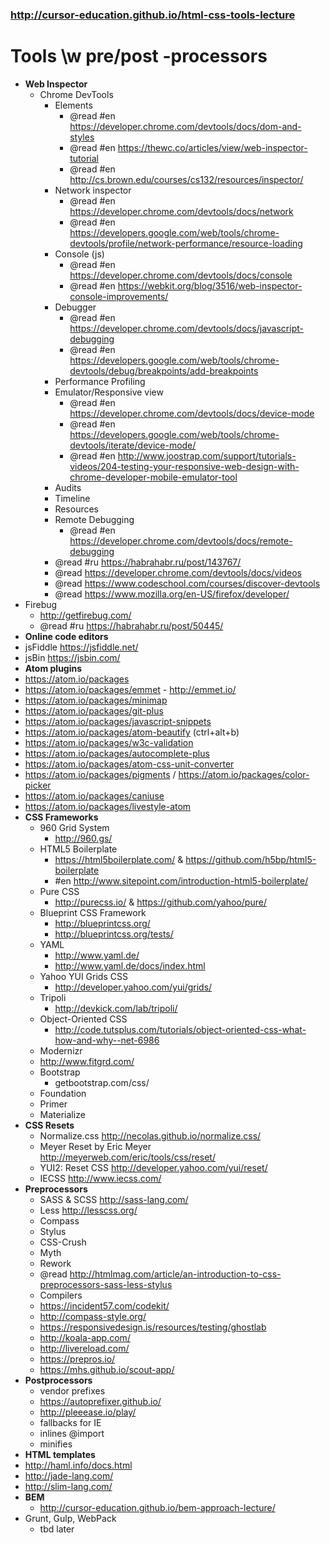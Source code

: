 ### http://cursor-education.github.io/html-css-tools-lecture

# Tools \w pre/post -processors

- **Web Inspector**
  - Chrome DevTools
    - Elements
      - @read #en https://developer.chrome.com/devtools/docs/dom-and-styles
      - @read #en https://thewc.co/articles/view/web-inspector-tutorial
      - @read #en http://cs.brown.edu/courses/cs132/resources/inspector/
    - Network inspector
      - @read #en https://developer.chrome.com/devtools/docs/network
      - @read #en https://developers.google.com/web/tools/chrome-devtools/profile/network-performance/resource-loading
    - Console (js)
      - @read #en https://developer.chrome.com/devtools/docs/console
      - @read #en https://webkit.org/blog/3516/web-inspector-console-improvements/
    - Debugger
      - @read #en https://developer.chrome.com/devtools/docs/javascript-debugging
      - @read #en https://developers.google.com/web/tools/chrome-devtools/debug/breakpoints/add-breakpoints
    - Performance Profiling
    - Emulator/Responsive view
      - @read #en https://developer.chrome.com/devtools/docs/device-mode
      - @read #en https://developers.google.com/web/tools/chrome-devtools/iterate/device-mode/
      - @read #en http://www.joostrap.com/support/tutorials-videos/204-testing-your-responsive-web-design-with-chrome-developer-mobile-emulator-tool
    - Audits
    - Timeline
    - Resources
    - Remote Debugging
      - @read #en https://developer.chrome.com/devtools/docs/remote-debugging
    - @read #ru https://habrahabr.ru/post/143767/
    - @read https://developer.chrome.com/devtools/docs/videos
    - @read https://www.codeschool.com/courses/discover-devtools
    - @read https://www.mozilla.org/en-US/firefox/developer/
 - Firebug
   - http://getfirebug.com/
    - @read #ru https://habrahabr.ru/post/50445/
- **Online code editors**
 - jsFiddle https://jsfiddle.net/
 - jsBin https://jsbin.com/
- **Atom plugins**
 - https://atom.io/packages
 - https://atom.io/packages/emmet - http://emmet.io/
 - https://atom.io/packages/minimap
 - https://atom.io/packages/git-plus
 - https://atom.io/packages/javascript-snippets
 - https://atom.io/packages/atom-beautify (ctrl+alt+b)
 - https://atom.io/packages/w3c-validation
 - https://atom.io/packages/autocomplete-plus
 - https://atom.io/packages/atom-css-unit-converter
 - https://atom.io/packages/pigments / https://atom.io/packages/color-picker
 - https://atom.io/packages/caniuse
 - https://atom.io/packages/livestyle-atom
- **CSS Frameworks**
  - 960 Grid System
    - http://960.gs/
  - HTML5 Boilerplate
    - https://html5boilerplate.com/ & https://github.com/h5bp/html5-boilerplate
    - #en http://www.sitepoint.com/introduction-html5-boilerplate/
  - Pure CSS
    - http://purecss.io/ & https://github.com/yahoo/pure/
  - Blueprint CSS Framework
    - http://blueprintcss.org/
    - http://blueprintcss.org/tests/
  - YAML
    - http://www.yaml.de/
    - http://www.yaml.de/docs/index.html
  - Yahoo YUI Grids CSS
    - http://developer.yahoo.com/yui/grids/
  - Tripoli
    - http://devkick.com/lab/tripoli/
  - Object-Oriented CSS
    - http://code.tutsplus.com/tutorials/object-oriented-css-what-how-and-why--net-6986
  - Modernizr
  - http://www.fitgrd.com/
  - Bootstrap
    - getbootstrap.com/css/
  - Foundation
  - Primer
  - Materialize
- **CSS Resets**
  - Normalize.css http://necolas.github.io/normalize.css/
  - Meyer Reset by Eric Meyer http://meyerweb.com/eric/tools/css/reset/
  - YUI2: Reset CSS http://developer.yahoo.com/yui/reset/
  - IECSS http://www.iecss.com/
- **Preprocessors**
  - SASS & SCSS http://sass-lang.com/
  - Less http://lesscss.org/
  - Compass
  - Stylus
  - CSS-Crush
  - Myth
  - Rework
  - @read http://htmlmag.com/article/an-introduction-to-css-preprocessors-sass-less-stylus
  - Compilers
   - https://incident57.com/codekit/
   - http://compass-style.org/
   - https://responsivedesign.is/resources/testing/ghostlab
   - http://koala-app.com/
   - http://livereload.com/
   - https://prepros.io/
   - https://mhs.github.io/scout-app/
- **Postprocessors**
  - vendor prefixes
   - https://autoprefixer.github.io/
   - http://pleeease.io/play/
  - fallbacks for IE
  - inlines @import
  - minifies
- **HTML templates**
 - http://haml.info/docs.html
 - http://jade-lang.com/
 - http://slim-lang.com/
- **BEM**
  - http://cursor-education.github.io/bem-approach-lecture/
- Grunt, Gulp, WebPack
  - tbd later
